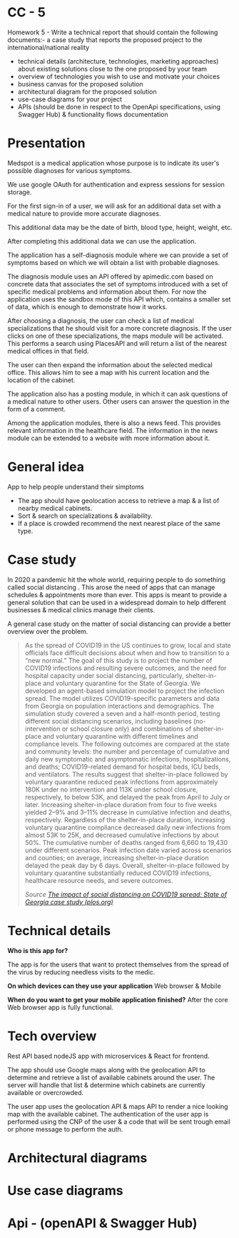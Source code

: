 
# CC - 5

Homework 5 - Write a technical report that should contain the following documents:- a case study that reports the proposed project to the international/national reality
- technical details (architecture, technologies, marketing approaches) about existing solutions close to the one proposed by your team
- overview of technologies you wish to use and motivate your choices
- business canvas for the proposed solution
- architectural diagram for the proposed solution
- use-case diagrams for your project
- APIs (should be done in respect to the OpenApi specifications, using Swagger Hub) & functionality flows documentation

# Presentation


Medspot is a medical application whose purpose is to indicate its user's possible diagnoses for various symptoms.

We use google OAuth for authentication and express sessions for session storage.

For the first sign-in of a user, we will ask for an additional data set with a medical nature to provide more accurate diagnoses.

This additional data may be the date of birth, blood type, height, weight, etc.

After completing this additional data we can use the application.

The application has a self-diagnosis module where we can provide a set of symptoms based on which we will obtain a list with probable diagnoses.

The diagnosis module uses an API offered by apimedic.com based on concrete data that associates the set of symptoms introduced with a set of specific medical problems and information about them.
For now the application uses the sandbox mode of this API which, contains a smaller set of data, which is enough to demonstrate how it works.

After choosing a diagnosis, the user can check a list of medical specializations that he should visit for a more concrete diagnosis.
If the user clicks on one of these specializations, the maps module will be activated.
This performs a search using PlacesAPI and will return a list of the nearest medical offices in that field.

The user can then expand the information about the selected medical office.
This allows him to see a map with his current location and the location of the cabinet.

The application also has a posting module, in which it can ask questions of a medical nature to other users.
Other users can answer the question in the form of a comment.

Among the application modules, there is also a news feed.
This provides relevant information in the healthcare field.
The information in the news module can be extended to a website with more information about it.


# General idea

App to help people understand their simptoms

- The app should have geolocation access to retrieve a map & a list of nearby medical cabinets.
- Sort & search on specializations & availability.
- If a place is crowded recommend the next nearest place of the same type.


# Case study
In 2020 a pandemic hit the whole world, requiring people to do something called social distancing .
This arose the need of apps that can manage schedules & appointments more than ever.
This apps is meant to provide a general solution that can be used in a widespread domain to help different businesses & medical clinics manage their clients.
  

A general case study on the matter of social distancing can provide a better overview over the problem.

> As the spread of COVID19 in the US continues to grow, local and state
> officials face difficult decisions about when and how to transition to
> a “new normal.” The goal of this study is to project the number of
> COVID19 infections and resulting severe outcomes, and the need for
> hospital capacity under social distancing, particularly,
> shelter-in-place and voluntary quarantine for the State of Georgia. We
> developed an agent-based simulation model to project the infection
> spread. The model utilizes COVID19-specific parameters and data from
> Georgia on population interactions and demographics. The simulation
> study covered a seven and a half-month period, testing different
> social distancing scenarios, including baselines (no-intervention or
> school closure only) and combinations of shelter-in-place and
> voluntary quarantine with different timelines and compliance levels.
> The following outcomes are compared at the state and community levels:
> the number and percentage of cumulative and daily new symptomatic and
> asymptomatic infections, hospitalizations, and deaths; COVID19-related
> demand for hospital beds, ICU beds, and ventilators. The results
> suggest that shelter-in-place followed by voluntary quarantine reduced
> peak infections from approximately 180K under no intervention and 113K
> under school closure, respectively, to below 53K, and delayed the peak
> from April to July or later. Increasing shelter-in-place duration from
> four to five weeks yielded 2–9% and 3–11% decrease in cumulative
> infection and deaths, respectively. Regardless of the shelter-in-place
> duration, increasing voluntary quarantine compliance decreased daily
> new infections from almost 53K to 25K, and decreased cumulative
> infections by about 50%. The cumulative number of deaths ranged from
> 6,660 to 19,430 under different scenarios. Peak infection date varied
> across scenarios and counties; on average, increasing shelter-in-place
> duration delayed the peak day by 6 days. Overall, shelter-in-place
> followed by voluntary quarantine substantially reduced COVID19
> infections, healthcare resource needs, and severe outcomes.
>
> *Source [The impact of social distancing on COVID19 spread: State of Georgia case study
> (plos.org)](https://journals.plos.org/plosone/article?id=10.1371/journal.pone.0239798)*

  

# Technical details

**Who is this app for?**

The app is for the users that want to protect themselves from the spread of the virus by reducing needless visits to the medic.

**On which devices can they use your application**
Web browser & Mobile

**When do you want to get your mobile application finished?**
After the core Web browser app is fully functional.

# Tech overview

Rest API based nodeJS app with microservices & React for frontend.

The app should use Google maps along with the geolocation API to determine and retrieve a list of available cabinets around the user.
The server will handle that list & determine which cabinets are currently available or overcrowded.

The user app uses the geolocation API & maps API to render a nice looking map with the available cabinet.
The authentication of the user app is performed using the CNP of the user & a code that will be sent trough email or phone message to perform the auth.

# Architectural diagrams

# Use case diagrams

# Api - (openAPI & Swagger Hub)
